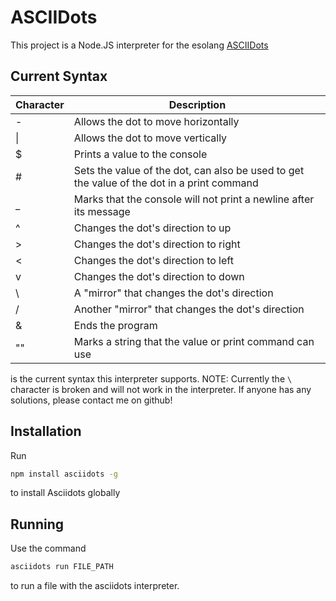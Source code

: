 # ASCIIDots
This project is a Node.JS interpreter for the esolang [ASCIIDots](https://esolangs.org/wiki/AsciiDots)

## Current Syntax

|  Character  | Description |
| --- | --- |
| \- | Allows the dot to move horizontally |
| \| | Allows the dot to move vertically |
| $ | Prints a value to the console |
| # | Sets the value of the dot, can also be used to get the value of the dot in a print command |
| _ | Marks that the console will not print a newline after its message |
| ^ | Changes the dot's direction to up |
| \> | Changes the dot's direction to right |
| < | Changes the dot's direction to left |
| v | Changes the dot's direction to down |
| \\ | A "mirror" that changes the dot's direction |
| / | Another "mirror" that changes the dot's direction |
| & | Ends the program |
| "" | Marks a string that the value or print command can use |

is the current syntax this interpreter supports.
NOTE: Currently the `\` character is broken and will not work in the interpreter. If anyone has any solutions, please contact me on github!

## Installation
Run
```sh
npm install asciidots -g
```
to install Asciidots globally

## Running
Use the command
```sh
asciidots run FILE_PATH
```
to run a file with the asciidots interpreter.